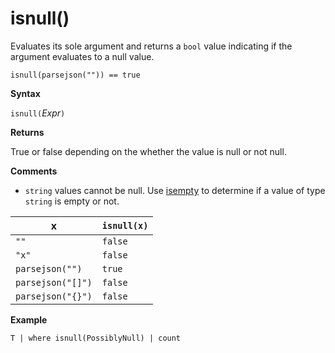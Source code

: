 # isnull()

Evaluates its sole argument and returns a `bool` value indicating if the argument evaluates to a null value.

    isnull(parsejson("")) == true

**Syntax**

`isnull(`*Expr*`)`

**Returns**

True or false depending on the whether the value is null or not null.

**Comments**

* `string` values cannot be null. Use [isempty](./isemptyfunction.md)
  to determine if a value of type `string` is empty or not.

|x                |`isnull(x)`|
|-----------------|-----------|
|`""`             |`false`    |
|`"x"`            |`false`    |
|`parsejson("")`  |`true`     |
|`parsejson("[]")`|`false`    |
|`parsejson("{}")`|`false`    |

**Example**

```kusto
T | where isnull(PossiblyNull) | count
```


